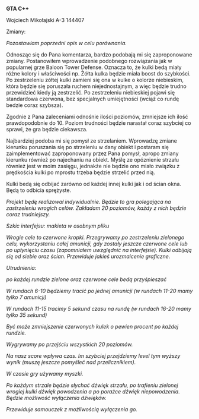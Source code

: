 **GTA C++**

Wojciech Mikołajski  A-3  144407

 

Zmiany:

*Pozostawiam  poprzedni opis w celu porównania.*

Odnosząc się do Pana komentarza, bardzo podobają mi się zaproponowane zmiany. Postanowiłem wprowadzenie podobnego rozwiązania jak w popularnej grze Baloon Tower Defense. Oznacza to, że kulki bedą miały różne kolory i właściwości np. Żółta kulka będzie miała boost do szybkości. Po zestrzeleniu zółtej kulki zamieni się ona w kulke o kolorze niebieskim, która będzie się poruszała ruchem niejednostajnym, a więc będzie trudno przewidzieć kiedy ją zestrzelić. Po zestrzeleniu niebieskiej pojawi się standardowa czerwona, bez specjalnych umiejętności (wciąż co rundę bedzie coraz szybsza).

Zgodnie z Pana zaleceniami odnośnie ilości poziomów, zmniejsze ich ilość prawdopodobnie do 10. Poziom trudności będzie narastał coraz szybciej co sprawi, że gra będzie ciekawsza.

Najbardziej podoba mi się pomysł ze strzelaniem. Wprowadzę zmiane kierunku poruszania się po strzeleniu w dany obiekt i postaram się zaimplementować zaproponowany przez Pana pomysł, apropo zmiany kierunku również po najechaniu na obiekt. Myślę ze opóznienie strzału również jest w moim zasięgu, jednakże nie będzie ono miało związku z prędkościa kulki po mprostu trzeba będzie strzelić przed nią.

Kulki bedą się odbijać zarówno od każdej innej kulki jak i od ścian okna. Będą to odbicia sprężyste.

 

*Projekt będę realizował indywidualnie. Będzie to gra polegająca na zastrzeleniu wrogich celów. Zakładam 20 poziomów, każdy z nich będzie coraz trudniejszy.*

*Szkic interfejsu: makieta w osobnym pliku*


*Wrogie cele to czerwone kropki. Przegrywamy po zestrzeleniu zielonego celu, wykorzystaniu całej amunicji, gdy zostały jeszcze czerwone cele lub po upłynięciu czasu (zapomniałem uwzględnić na interfejsie). Kulki odbijają się od siebie oraz ścian. Przewiduje jakieś urozmaicenie graficzne.*

*Utrudnienia:*

*po każdej rundzie zielone oraz czerwone cele bedą przyśpieszać*

*W rundach 6-10 będziemy tracić po jednej amunicji (w rundach 11-20 mamy tylko 7 amunicji)*

*W rundach 11-15 tracimy 5 sekund czasu na rundę (w rundach 16-20 mamy tylko 35 sekund)*

*Być może zmniejszenie czerwonych kulek o pewien procent po każdej rundzie.*

*Wygrywamy po przejściu wszystkich 20 poziomów.* 

*Na nasz score wpływa czas. Im szybciej przejdziemy level tym wyższy wynik (muszę jeszcze pomyśleć nad przelicznikiem).*

*W czasie gry używamy myszki.*

*Po każdym strzale będzie słychać dźwięk strzału, po trafieniu zielonej wrogiej kulki dźwięk powodzenia a po porażce dźwięk niepowodzenia. Będzie możliwość wyłączenia dźwięków.*

*Przewiduje samouczek z możliwością wyłączenia go.*

 

 

 

 

 
